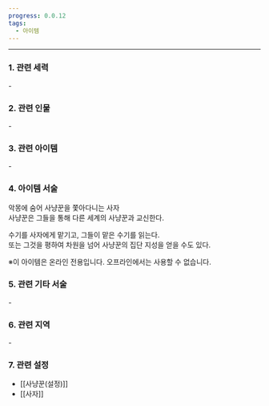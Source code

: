 ```yaml
---
progress: 0.0.12
tags:
  - 아이템
---
```

---
### 1. 관련 세력 
\-

### 2. 관련 인물
\-

### 3. 관련 아이템
\-

### 4. 아이템 서술
악몽에 숨어 사냥꾼을 쫓아다니는 사자  
사냥꾼은 그들을 통해 다른 세계의 사냥꾼과 교신한다.  
  
수기를 사자에게 맡기고, 그들이 맡은 수기를 읽는다.  
또는 그것을 평하여 차원을 넘어 사냥꾼의 집단 지성을 얻을 수도 있다.  
  
※이 아이템은 온라인 전용입니다. 오프라인에서는 사용할 수 없습니다.

### 5. 관련 기타 서술
\-

### 6. 관련 지역
\- 
### 7. 관련 설정
- [[사냥꾼(설정)]]
- [[사자]]
